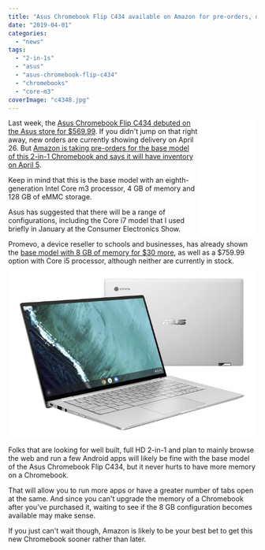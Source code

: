 ```yaml
---
title: "Asus Chromebook Flip C434 available on Amazon for pre-orders, delivery expected this week"
date: "2019-04-01"
categories: 
  - "news"
tags: 
  - "2-in-1s"
  - "asus"
  - "asus-chromebook-flip-c434"
  - "chromebooks"
  - "core-m3"
coverImage: "c4348.jpg"
---
```


<iframe style="width:120px;height:240px;" align="right" marginwidth="0" marginheight="0" scrolling="no" frameborder="0" src="//ws-na.amazon-adsystem.com/widgets/q?ServiceVersion=20070822&amp;OneJS=1&amp;Operation=GetAdHtml&amp;MarketPlace=US&amp;source=ac&amp;ref=qf_sp_asin_til&amp;ad_type=product_link&amp;tracking_id=aboutchromebo-20&amp;marketplace=amazon&amp;region=US&amp;placement=B07Q2RB6BY&amp;asins=B07Q2RB6BY&amp;linkId=aaf8fa9e6a7e82edbbe1b121e9f3ea4c&amp;show_border=true&amp;link_opens_in_new_window=true&amp;price_color=333333&amp;title_color=0066c0&amp;bg_color=ffffff"></iframe>

Last week, the [Asus Chromebook Flip C434 debuted on the Asus store for $569.99](https://www.aboutchromebooks.com/news/asus-chromebook-flip-c434-orders-begin-release-date-price-specs/). If you didn't jump on that right away, new orders are currently showing delivery on April 26. But [Amazon is taking pre-orders for the base model of this 2-in-1 Chromebook and says it will have inventory on April 5](https://amzn.to/2FOkcBa).

Keep in mind that this is the base model with an eighth-generation Intel Core m3 processor, 4 GB of memory and 128 GB of eMMC storage.

Asus has suggested that there will be a range of configurations, including the Core i7 model that I used briefly in January at the Consumer Electronics Show.

Promevo, a device reseller to schools and businesses, has already shown the [base model with 8 GB of memory for $30 more](https://shop.promevo.com/index.php/asus-chromebook-c434-c434ta-ds384-8gb-64gb.html), as well as a $759.99 option with Core i5 processor, although neither are currently in stock.

![](images/c4343.jpg)

Folks that are looking for well built, full HD 2-in-1 and plan to mainly browse the web and run a few Android apps will likely be fine with the base model of the Asus Chromebook Flip C434, but it never hurts to have more memory on a Chromebook.

That will allow you to run more apps or have a greater number of tabs open at the same. And since you can't upgrade the memory of a Chromebook after you've purchased it, waiting to see if the 8 GB configuration becomes available may make sense.

If you just can't wait though, Amazon is likely to be your best bet to get this new Chromebook sooner rather than later.
